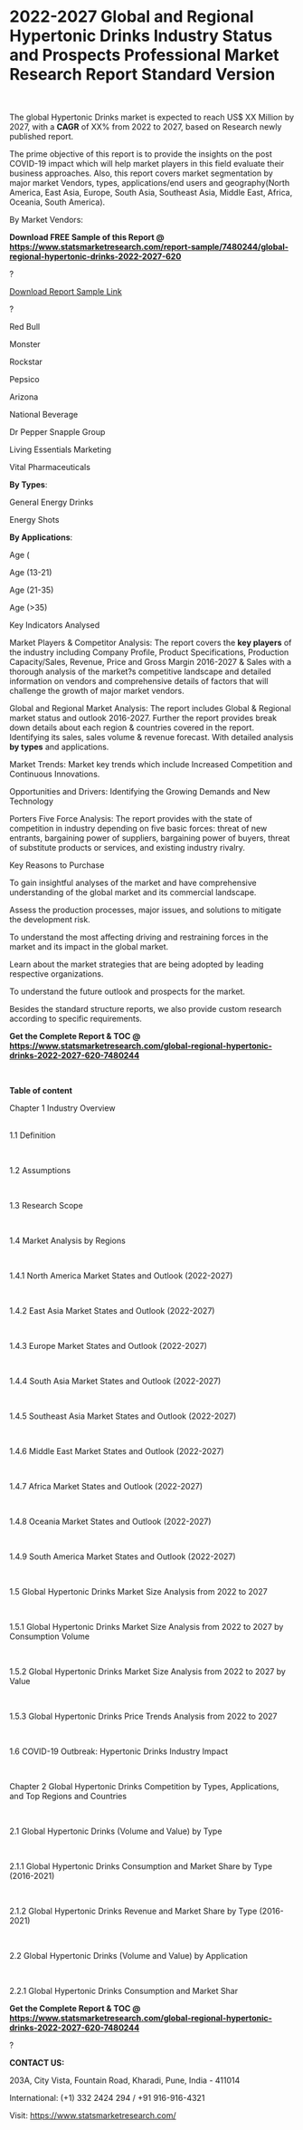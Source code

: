 <h1>2022-2027 Global and Regional Hypertonic Drinks Industry Status and Prospects Professional Market Research Report Standard Version</h1><br/><p>The global Hypertonic Drinks market is expected to reach US$ XX Million by 2027, with a <strong>CAGR</strong> of XX% from 2022 to 2027, based on Research newly published report.</p>
 
 
 
 <p>The prime objective of this report is to provide the insights on the post COVID-19 impact which will help market players in this field evaluate their business approaches. Also, this report covers market segmentation by major market Vendors, types, applications/end users and geography(North America, East Asia, Europe, South Asia, Southeast Asia, Middle East, Africa, Oceania, South America).</p>
 
 
 
 <p>By Market Vendors:</p>
 
 
 
 <div><b>Download FREE Sample of this Report @ <a href="https://www.statsmarketresearch.com/download-free-sample/7480244/global-regional-hypertonic-drinks-2022-2027-620">https://www.statsmarketresearch.com/report-sample/7480244/global-regional-hypertonic-drinks-2022-2027-620</a></b></div>
 
 
 
 <p>? </p>
 
 
 
 <p><a href="https://www.statsmarketresearch.com/download-free-sample/7480244/global-regional-hypertonic-drinks-2022-2027-620">Download Report Sample Link</a></p>
 
 
 
 <p>? </p>
 
 
 
 <p>Red Bull</p>
 
 
 
 <p>Monster</p>
 
 
 
 <p>Rockstar</p>
 
 
 
 <p>Pepsico</p>
 
 
 
 <p>Arizona</p>
 
 
 
 <p>National Beverage</p>
 
 
 
 <p>Dr Pepper Snapple Group</p>
 
 
 
 <p>Living Essentials Marketing</p>
 
 
 
 <p>Vital Pharmaceuticals</p>
 
 
 
 <p><strong>By Types</strong>:</p>
 
 
 
 <p>General Energy Drinks</p>
 
 
 
 <p>Energy Shots</p>
 
 
 
 <p><strong><strong>By Applications</strong></strong>:</p>
 
 
 
 <p>Age (</p>
 
 
 
 <p>Age (13-21)</p>
 
 
 
 <p>Age (21-35)</p>
 
 
 
 <p>Age (>35)</p>
 
 
 
 <p>Key Indicators Analysed</p>
 
 
 
 <p>Market Players & Competitor Analysis: The report covers the <strong>key players</strong> of the industry including Company Profile, Product Specifications, Production Capacity/Sales, Revenue, Price and Gross Margin 2016-2027 & Sales with a thorough analysis of the market?s competitive landscape and detailed information on vendors and comprehensive details of factors that will challenge the growth of major market vendors.</p>
 
 
 
 <p>Global and Regional Market Analysis: The report includes Global & Regional market status and outlook 2016-2027. Further the report provides break down details about each region & countries covered in the report. Identifying its sales, sales volume & revenue forecast. With detailed analysis <strong>by types</strong> and applications.</p>
 
 
 
 <p>Market Trends: Market key trends which include Increased Competition and Continuous Innovations.</p>
 
 
 
 <p>Opportunities and Drivers: Identifying the Growing Demands and New Technology</p>
 
 
 
 <p>Porters Five Force Analysis: The report provides with the state of competition in industry depending on five basic forces: threat of new entrants, bargaining power of suppliers, bargaining power of buyers, threat of substitute products or services, and existing industry rivalry.</p>
 
 
 
 <p>Key Reasons to Purchase</p>
 
 
 
 <p>To gain insightful analyses of the market and have comprehensive understanding of the global market and its commercial landscape.</p>
 
 
 
 <p>Assess the production processes, major issues, and solutions to mitigate the development risk.</p>
 
 
 
 <p>To understand the most affecting driving and restraining forces in the market and its impact in the global market.</p>
 
 
 
 <p>Learn about the market strategies that are being adopted by leading respective organizations.</p>
 
 
 
 <p>To understand the future outlook and prospects for the market.</p>
 
 
 
 <p>Besides the standard structure reports, we also provide custom research according to specific requirements.</p>
 
 
 
 <div><b>Get the Complete Report & TOC @ <a href="https://www.statsmarketresearch.com/global-regional-hypertonic-drinks-2022-2027-620-7480244">https://www.statsmarketresearch.com/global-regional-hypertonic-drinks-2022-2027-620-7480244</a></b></div>
 
 
 
 <p><br />
 
 <b>Table of content</b></p>
 
 
 
 <p>Chapter 1 Industry Overview<br />
 
 <br />
 
 1.1 Definition<br />
 
 <br />
 
 1.2 Assumptions<br />
 
 <br />
 
 1.3 Research Scope<br />
 
 <br />
 
 1.4 Market Analysis by Regions<br />
 
 <br />
 
 1.4.1 North America Market States and Outlook (2022-2027)<br />
 
 <br />
 
 1.4.2 East Asia Market States and Outlook (2022-2027)<br />
 
 <br />
 
 1.4.3 Europe Market States and Outlook (2022-2027)<br />
 
 <br />
 
 1.4.4 South Asia Market States and Outlook (2022-2027)<br />
 
 <br />
 
 1.4.5 Southeast Asia Market States and Outlook (2022-2027)<br />
 
 <br />
 
 1.4.6 Middle East Market States and Outlook (2022-2027)<br />
 
 <br />
 
 1.4.7 Africa Market States and Outlook (2022-2027)<br />
 
 <br />
 
 1.4.8 Oceania Market States and Outlook (2022-2027)<br />
 
 <br />
 
 1.4.9 South America Market States and Outlook (2022-2027)<br />
 
 <br />
 
 1.5 Global Hypertonic Drinks Market Size Analysis from 2022 to 2027<br />
 
 <br />
 
 1.5.1 Global Hypertonic Drinks Market Size Analysis from 2022 to 2027 by Consumption Volume<br />
 
 <br />
 
 1.5.2 Global Hypertonic Drinks Market Size Analysis from 2022 to 2027 by Value<br />
 
 <br />
 
 1.5.3 Global Hypertonic Drinks Price Trends Analysis from 2022 to 2027<br />
 
 <br />
 
 1.6 COVID-19 Outbreak: Hypertonic Drinks Industry Impact<br />
 
 <br />
 
 Chapter 2 Global Hypertonic Drinks Competition by Types, Applications, and Top Regions and Countries<br />
 
 <br />
 
 2.1 Global Hypertonic Drinks (Volume and Value) by Type<br />
 
 <br />
 
 2.1.1 Global Hypertonic Drinks Consumption and Market Share by Type (2016-2021)<br />
 
 <br />
 
 2.1.2 Global Hypertonic Drinks Revenue and Market Share by Type (2016-2021)<br />
 
 <br />
 
 2.2 Global Hypertonic Drinks (Volume and Value) by Application<br />
 
 <br />
 
 2.2.1 Global Hypertonic Drinks Consumption and Market Shar</p>
 
 
 
 <div><b>Get the Complete Report & TOC @ <a href="https://www.statsmarketresearch.com/global-regional-hypertonic-drinks-2022-2027-620-7480244">https://www.statsmarketresearch.com/global-regional-hypertonic-drinks-2022-2027-620-7480244</a></b></div>
 
 
 
 <p>? </p>
 
 
 
 <p><b>CONTACT US:</b><br />
 
 203A, City Vista, Fountain Road, Kharadi, Pune, India - 411014<br />
 
 International: (+1) 332 2424 294 / +91 916-916-4321<br />
 
 Visit: <a href="https://www.statsmarketresearch.com/">https://www.statsmarketresearch.com/</a></p>